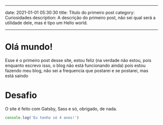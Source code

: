 ___
date: 2021-01-01 05:30:30
title: Título do primeiro post
category: Curiosidades
description: A descrição do primeiro post, não sei qual será a utilidade dele, mas é tipo um Hello world.
___

# Olá mundo!

Esse é o primeiro post desse site, estou feliz (na verdade não estou, pois enquanto escrevo isso, o blog não está funcionando ainda) pois estou fazendo meu blog, não sei a frequencia que postarei e se postarei, mas está saindo

# Desafio

O site é feito com Gatsby, Sass e só, obrigado, de nada.


```javascript
console.log('Eu tenho só 4 anos!')
```